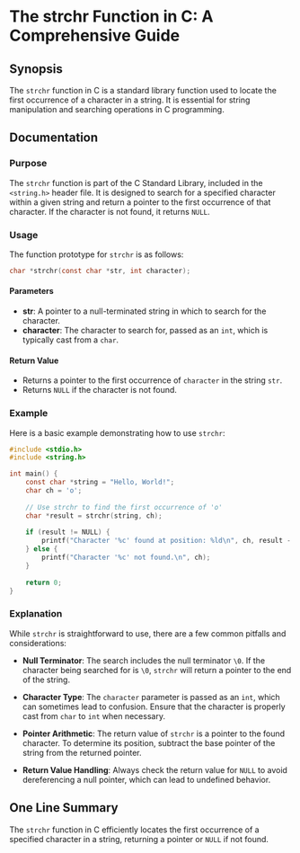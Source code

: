 <!--
Meta Description: # The strchr Function in C: A Comprehensive Guide ## Synopsis The `strchr` function in C is a standard library function used to locate the first occur...
Meta Keywords: character, string, strchr, pointer, null
-->

# The strchr Function in C: A Comprehensive Guide

## Synopsis
The `strchr` function in C is a standard library function used to locate the first occurrence of a character in a string. It is essential for string manipulation and searching operations in C programming.

## Documentation

### Purpose
The `strchr` function is part of the C Standard Library, included in the `<string.h>` header file. It is designed to search for a specified character within a given string and return a pointer to the first occurrence of that character. If the character is not found, it returns `NULL`.

### Usage
The function prototype for `strchr` is as follows:
```c
char *strchr(const char *str, int character);
```

#### Parameters
- **str**: A pointer to a null-terminated string in which to search for the character.
- **character**: The character to search for, passed as an `int`, which is typically cast from a `char`.

#### Return Value
- Returns a pointer to the first occurrence of `character` in the string `str`.
- Returns `NULL` if the character is not found.

### Example
Here is a basic example demonstrating how to use `strchr`:

```c
#include <stdio.h>
#include <string.h>

int main() {
    const char *string = "Hello, World!";
    char ch = 'o';
    
    // Use strchr to find the first occurrence of 'o'
    char *result = strchr(string, ch);
    
    if (result != NULL) {
        printf("Character '%c' found at position: %ld\n", ch, result - string);
    } else {
        printf("Character '%c' not found.\n", ch);
    }
    
    return 0;
}
```

### Explanation
While `strchr` is straightforward to use, there are a few common pitfalls and considerations:

- **Null Terminator**: The search includes the null terminator `\0`. If the character being searched for is `\0`, `strchr` will return a pointer to the end of the string.
  
- **Character Type**: The `character` parameter is passed as an `int`, which can sometimes lead to confusion. Ensure that the character is properly cast from `char` to `int` when necessary.

- **Pointer Arithmetic**: The return value of `strchr` is a pointer to the found character. To determine its position, subtract the base pointer of the string from the returned pointer.

- **Return Value Handling**: Always check the return value for `NULL` to avoid dereferencing a null pointer, which can lead to undefined behavior.

## One Line Summary
The `strchr` function in C efficiently locates the first occurrence of a specified character in a string, returning a pointer or `NULL` if not found.